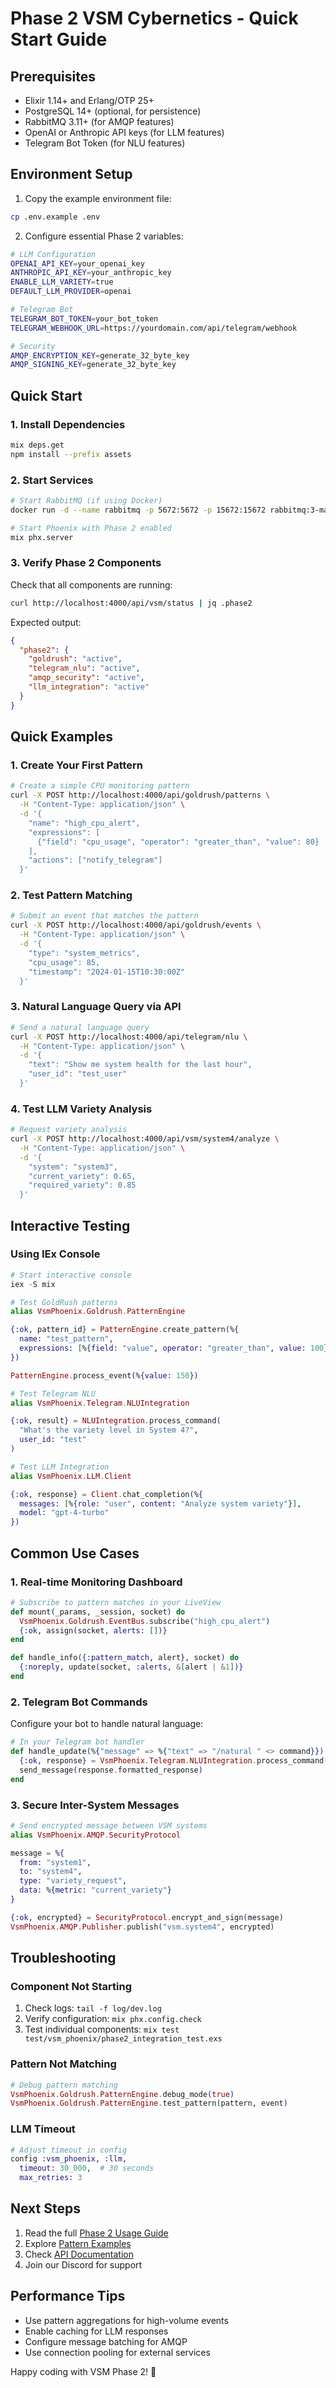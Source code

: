 # Phase 2 VSM Cybernetics - Quick Start Guide

## Prerequisites

- Elixir 1.14+ and Erlang/OTP 25+
- PostgreSQL 14+ (optional, for persistence)
- RabbitMQ 3.11+ (for AMQP features)
- OpenAI or Anthropic API keys (for LLM features)
- Telegram Bot Token (for NLU features)

## Environment Setup

1. Copy the example environment file:
```bash
cp .env.example .env
```

2. Configure essential Phase 2 variables:
```bash
# LLM Configuration
OPENAI_API_KEY=your_openai_key
ANTHROPIC_API_KEY=your_anthropic_key
ENABLE_LLM_VARIETY=true
DEFAULT_LLM_PROVIDER=openai

# Telegram Bot
TELEGRAM_BOT_TOKEN=your_bot_token
TELEGRAM_WEBHOOK_URL=https://yourdomain.com/api/telegram/webhook

# Security
AMQP_ENCRYPTION_KEY=generate_32_byte_key
AMQP_SIGNING_KEY=generate_32_byte_key
```

## Quick Start

### 1. Install Dependencies
```bash
mix deps.get
npm install --prefix assets
```

### 2. Start Services
```bash
# Start RabbitMQ (if using Docker)
docker run -d --name rabbitmq -p 5672:5672 -p 15672:15672 rabbitmq:3-management

# Start Phoenix with Phase 2 enabled
mix phx.server
```

### 3. Verify Phase 2 Components

Check that all components are running:
```bash
curl http://localhost:4000/api/vsm/status | jq .phase2
```

Expected output:
```json
{
  "phase2": {
    "goldrush": "active",
    "telegram_nlu": "active",
    "amqp_security": "active",
    "llm_integration": "active"
  }
}
```

## Quick Examples

### 1. Create Your First Pattern

```bash
# Create a simple CPU monitoring pattern
curl -X POST http://localhost:4000/api/goldrush/patterns \
  -H "Content-Type: application/json" \
  -d '{
    "name": "high_cpu_alert",
    "expressions": [
      {"field": "cpu_usage", "operator": "greater_than", "value": 80}
    ],
    "actions": ["notify_telegram"]
  }'
```

### 2. Test Pattern Matching

```bash
# Submit an event that matches the pattern
curl -X POST http://localhost:4000/api/goldrush/events \
  -H "Content-Type: application/json" \
  -d '{
    "type": "system_metrics",
    "cpu_usage": 85,
    "timestamp": "2024-01-15T10:30:00Z"
  }'
```

### 3. Natural Language Query via API

```bash
# Send a natural language query
curl -X POST http://localhost:4000/api/telegram/nlu \
  -H "Content-Type: application/json" \
  -d '{
    "text": "Show me system health for the last hour",
    "user_id": "test_user"
  }'
```

### 4. Test LLM Variety Analysis

```bash
# Request variety analysis
curl -X POST http://localhost:4000/api/vsm/system4/analyze \
  -H "Content-Type: application/json" \
  -d '{
    "system": "system3",
    "current_variety": 0.65,
    "required_variety": 0.85
  }'
```

## Interactive Testing

### Using IEx Console

```elixir
# Start interactive console
iex -S mix

# Test GoldRush patterns
alias VsmPhoenix.Goldrush.PatternEngine

{:ok, pattern_id} = PatternEngine.create_pattern(%{
  name: "test_pattern",
  expressions: [%{field: "value", operator: "greater_than", value: 100}]
})

PatternEngine.process_event(%{value: 150})

# Test Telegram NLU
alias VsmPhoenix.Telegram.NLUIntegration

{:ok, result} = NLUIntegration.process_command(
  "What's the variety level in System 4?",
  user_id: "test"
)

# Test LLM Integration
alias VsmPhoenix.LLM.Client

{:ok, response} = Client.chat_completion(%{
  messages: [%{role: "user", content: "Analyze system variety"}],
  model: "gpt-4-turbo"
})
```

## Common Use Cases

### 1. Real-time Monitoring Dashboard

```elixir
# Subscribe to pattern matches in your LiveView
def mount(_params, _session, socket) do
  VsmPhoenix.Goldrush.EventBus.subscribe("high_cpu_alert")
  {:ok, assign(socket, alerts: [])}
end

def handle_info({:pattern_match, alert}, socket) do
  {:noreply, update(socket, :alerts, &[alert | &1])}
end
```

### 2. Telegram Bot Commands

Configure your bot to handle natural language:
```elixir
# In your Telegram bot handler
def handle_update(%{"message" => %{"text" => "/natural " <> command}}) do
  {:ok, response} = VsmPhoenix.Telegram.NLUIntegration.process_command(command)
  send_message(response.formatted_response)
end
```

### 3. Secure Inter-System Messages

```elixir
# Send encrypted message between VSM systems
alias VsmPhoenix.AMQP.SecurityProtocol

message = %{
  from: "system1",
  to: "system4",
  type: "variety_request",
  data: %{metric: "current_variety"}
}

{:ok, encrypted} = SecurityProtocol.encrypt_and_sign(message)
VsmPhoenix.AMQP.Publisher.publish("vsm.system4", encrypted)
```

## Troubleshooting

### Component Not Starting

1. Check logs: `tail -f log/dev.log`
2. Verify configuration: `mix phx.config.check`
3. Test individual components: `mix test test/vsm_phoenix/phase2_integration_test.exs`

### Pattern Not Matching

```elixir
# Debug pattern matching
VsmPhoenix.Goldrush.PatternEngine.debug_mode(true)
VsmPhoenix.Goldrush.PatternEngine.test_pattern(pattern, event)
```

### LLM Timeout

```elixir
# Adjust timeout in config
config :vsm_phoenix, :llm,
  timeout: 30_000,  # 30 seconds
  max_retries: 3
```

## Next Steps

1. Read the full [Phase 2 Usage Guide](PHASE2_USAGE.md)
2. Explore [Pattern Examples](../examples/patterns/)
3. Check [API Documentation](api.md#phase-2-endpoints)
4. Join our Discord for support

## Performance Tips

- Use pattern aggregations for high-volume events
- Enable caching for LLM responses
- Configure message batching for AMQP
- Use connection pooling for external services

Happy coding with VSM Phase 2! 🚀
